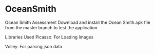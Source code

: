 # OceanSmith
Ocean Smith Assessment 
Download and install the Ocean Smith.apk file from the master branch to test the application

Libraries Used
Picasso: For Loading Images

Volley: For parsing json data
